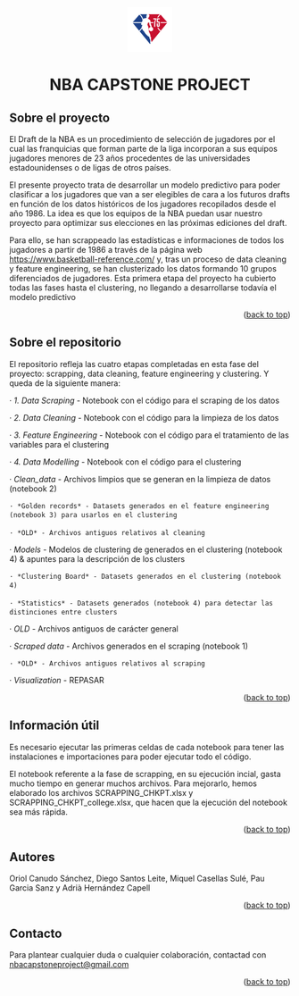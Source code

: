 <div id="top"></div>
<!-- PROJECT LOGO -->
<br />
<div align="center">
  <a href="https://github.com/othneildrew/Best-README-Template">
    <img src="Visualization/Images/75 logo.png" alt="Logo" width="80" height="80">
  </a>
  <h1 align="center">NBA CAPSTONE PROJECT</h1>
</div>

## Sobre el proyecto

El Draft de la NBA es un procedimiento de selección de jugadores por el cual las franquicias que forman parte de la liga incorporan a sus equipos jugadores menores de 23 años procedentes de las universidades estadounidenses o de ligas de otros países. 

El presente proyecto trata de desarrollar un modelo predictivo para poder clasificar a los jugadores que van a ser elegibles de cara a los futuros drafts en función de los datos históricos de los jugadores recopilados desde el año 1986. La idea es que los equipos de la NBA puedan usar nuestro proyecto para optimizar sus elecciones en las próximas ediciones del draft.

Para ello, se han scrappeado las estadísticas e informaciones de todos los jugadores a partir de 1986 a través de la página web https://www.basketball-reference.com/ y, tras un proceso de data cleaning y feature engineering, se han clusterizado los datos formando 10 grupos diferenciados de jugadores. Esta primera etapa del proyecto ha cubierto todas las fases hasta el clustering, no llegando a desarrollarse todavía el modelo predictivo

<p align="right">(<a href="#top">back to top</a>)</p>

## Sobre el repositorio

El repositorio refleja las cuatro etapas completadas en esta fase del proyecto: scrapping, data cleaning, feature engineering y clustering. Y queda de la siguiente manera:

· *1. Data Scraping* - Notebook con el código para el scraping de los datos

· *2. Data Cleaning* - Notebook con el código para la limpieza de los datos

· *3. Feature Engineering* - Notebook con el código para el tratamiento de las variables para el clustering

· *4. Data Modelling* - Notebook con el código para el clustering

· *Clean_data* - Archivos limpios que se generan en la limpieza de datos (notebook 2)

    · *Golden records* - Datasets generados en el feature engineering (notebook 3) para usarlos en el clustering

    · *OLD* - Archivos antiguos relativos al cleaning

 · *Models* - Modelos de clustering de generados en el clustering (notebook 4) & apuntes para la descripción de los clusters
  
    · *Clustering Board* - Datasets generados en el clustering (notebook 4)
    
    · *Statistics* - Datasets generados (notebook 4) para detectar las distinciones entre clusters

· *OLD* - Archivos antiguos de carácter general

· *Scraped data* - Archivos generados en el scraping (notebook 1)

    · *OLD* - Archivos antiguos relativos al scraping

· *Visualization* - REPASAR


<p align="right">(<a href="#top">back to top</a>)</p>

## Información útil

Es necesario ejecutar las primeras celdas de cada notebook para tener las instalaciones e importaciones para poder ejecutar todo el código.

El notebook referente a la fase de scrapping, en su ejecución incial, gasta mucho tiempo en generar muchos archivos. Para mejorarlo, hemos elaborado los archivos SCRAPPING_CHKPT.xlsx y SCRAPPING_CHKPT_college.xlsx, que hacen que la ejecución del notebook sea más rápida. 

<p align="right">(<a href="#top">back to top</a>)</p>

## Autores

Oriol Canudo Sánchez, Diego Santos Leite, Miquel Casellas Sulé, Pau Garcia Sanz y Adrià Hernández Capell

<p align="right">(<a href="#top">back to top</a>)</p>

## Contacto

Para plantear cualquier duda o cualquier colaboración, contactad con nbacapstoneproject@gmail.com

<p align="right">(<a href="#top">back to top</a>)</p>
